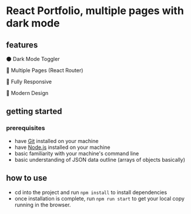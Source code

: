 # React Portfolio, multiple pages with dark mode

## features

🌑 Dark Mode Toggler

📖 Multiple Pages (React Router)

📱 Fully Responsive

🎨 Modern Design

## getting started

### prerequisites

- have [Git](https://git-scm.com/) installed on your machine
- have [Node.js](https://nodejs.org/en/download/) installed on your machine
- basic familiarity with your machine's command line
- basic understanding of JSON data outline (arrays of objects basically)

## how to use

- cd into the project and run `npm install` to install dependencies
- once installation is complete, run `npm run start` to get your local copy running in the browser.
